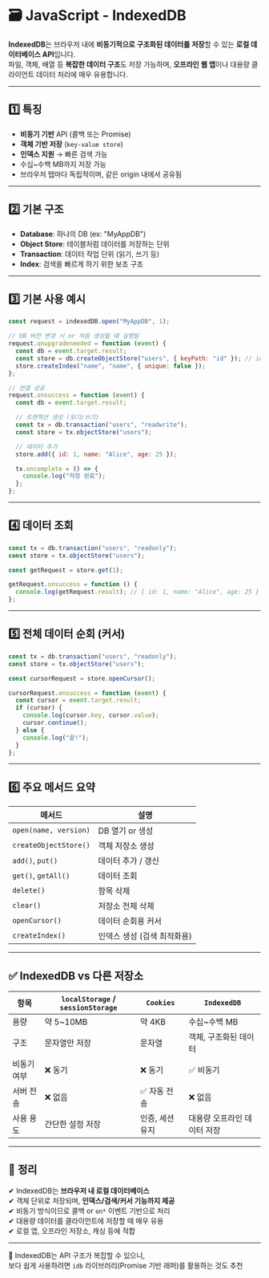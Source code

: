 # 🗃️ JavaScript - IndexedDB

**IndexedDB**는 브라우저 내에 **비동기적으로 구조화된 데이터를 저장**할 수 있는 **로컬 데이터베이스 API**입니다.  
파일, 객체, 배열 등 **복잡한 데이터 구조**도 저장 가능하며, **오프라인 웹 앱**이나 대용량 클라이언트 데이터 처리에 매우 유용합니다.

---

## 1️⃣ 특징

- **비동기 기반** API (콜백 또는 Promise)
- **객체 기반 저장** (`key-value store`)
- **인덱스 지원** → 빠른 검색 가능
- 수십~수백 MB까지 저장 가능
- 브라우저 탭마다 독립적이며, 같은 origin 내에서 공유됨

---

## 2️⃣ 기본 구조

- **Database**: 하나의 DB (ex: "MyAppDB")
- **Object Store**: 테이블처럼 데이터를 저장하는 단위
- **Transaction**: 데이터 작업 단위 (읽기, 쓰기 등)
- **Index**: 검색을 빠르게 하기 위한 보조 구조

---

## 3️⃣ 기본 사용 예시

```js
const request = indexedDB.open("MyAppDB", 1);

// DB 버전 변경 시 or 처음 생성될 때 실행됨
request.onupgradeneeded = function (event) {
  const db = event.target.result;
  const store = db.createObjectStore("users", { keyPath: "id" }); // id를 기본 키로
  store.createIndex("name", "name", { unique: false });
};

// 연결 성공
request.onsuccess = function (event) {
  const db = event.target.result;

  // 트랜잭션 생성 (읽기/쓰기)
  const tx = db.transaction("users", "readwrite");
  const store = tx.objectStore("users");

  // 데이터 추가
  store.add({ id: 1, name: "Alice", age: 25 });

  tx.oncomplete = () => {
    console.log("저장 완료");
  };
};
```

---

## 4️⃣ 데이터 조회

```js
const tx = db.transaction("users", "readonly");
const store = tx.objectStore("users");

const getRequest = store.get(1);

getRequest.onsuccess = function () {
  console.log(getRequest.result); // { id: 1, name: "Alice", age: 25 }
};
```

---

## 5️⃣ 전체 데이터 순회 (커서)

```js
const tx = db.transaction("users", "readonly");
const store = tx.objectStore("users");

const cursorRequest = store.openCursor();

cursorRequest.onsuccess = function (event) {
  const cursor = event.target.result;
  if (cursor) {
    console.log(cursor.key, cursor.value);
    cursor.continue();
  } else {
    console.log("끝!");
  }
};
```

---

## 6️⃣ 주요 메서드 요약

| 메서드            | 설명                         |
|-------------------|------------------------------|
| `open(name, version)` | DB 열기 or 생성               |
| `createObjectStore()` | 객체 저장소 생성              |
| `add()`, `put()`       | 데이터 추가 / 갱신             |
| `get()`, `getAll()`    | 데이터 조회                    |
| `delete()`            | 항목 삭제                     |
| `clear()`             | 저장소 전체 삭제              |
| `openCursor()`        | 데이터 순회용 커서             |
| `createIndex()`       | 인덱스 생성 (검색 최적화용)    |

---

## ✅ IndexedDB vs 다른 저장소

| 항목              | `localStorage` / `sessionStorage` | `Cookies`           | `IndexedDB`                     |
|-------------------|-----------------------------------|----------------------|----------------------------------|
| 용량              | 약 5~10MB                         | 약 4KB               | 수십~수백 MB                    |
| 구조              | 문자열만 저장                    | 문자열               | 객체, 구조화된 데이터           |
| 비동기 여부       | ❌ 동기                           | ❌ 동기              | ✅ 비동기                       |
| 서버 전송         | ❌ 없음                           | ✅ 자동 전송         | ❌ 없음                         |
| 사용 용도         | 간단한 설정 저장                 | 인증, 세션 유지       | 대용량 오프라인 데이터 저장     |

---

## 🎯 정리

✔ IndexedDB는 **브라우저 내 로컬 데이터베이스**  
✔ 객체 단위로 저장되며, **인덱스/검색/커서 기능까지 제공**  
✔ 비동기 방식이므로 콜백 or `on*` 이벤트 기반으로 처리  
✔ 대용량 데이터를 클라이언트에 저장할 때 매우 유용  
✔ 로컬 앱, 오프라인 저장소, 캐싱 등에 적합

---

📌 IndexedDB는 API 구조가 복잡할 수 있으니,  
보다 쉽게 사용하려면 `idb` 라이브러리(Promise 기반 래퍼)를 활용하는 것도 추천
